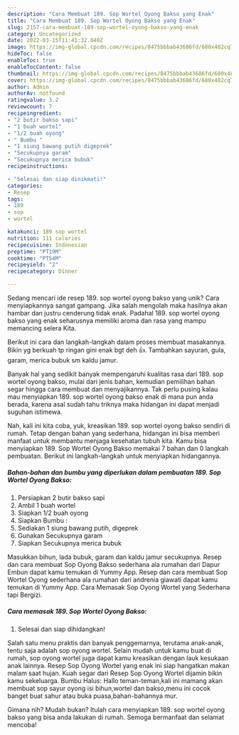 ```yaml
---
description: "Cara Membuat 189. Sop Wortel Oyong Bakso yang Enak"
title: "Cara Membuat 189. Sop Wortel Oyong Bakso yang Enak"
slug: 2157-cara-membuat-189-sop-wortel-oyong-bakso-yang-enak
category: Uncategorized
date: 2022-03-15T11:41:32.040Z
image: https://img-global.cpcdn.com/recipes/8475bbbab43686fd/680x482cq70/189-sop-wortel-oyong-bakso-foto-resep-utama.jpg
hideToc: false
enableToc: true
enableTocContent: false
thumbnail: https://img-global.cpcdn.com/recipes/8475bbbab43686fd/680x482cq70/189-sop-wortel-oyong-bakso-foto-resep-utama.jpg
cover: https://img-global.cpcdn.com/recipes/8475bbbab43686fd/680x482cq70/189-sop-wortel-oyong-bakso-foto-resep-utama.jpg
author: Admin
authorAv: notfound
ratingvalue: 3.2
reviewcount: 7
recipeingredient:
- "2 butir bakso sapi"
- "1 buah wortel"
- "1/2 buah oyong"
- " Bumbu "
- "1 siung bawang putih digeprek"
- "Secukupnya garam"
- "Secukupnya merica bubuk"
recipeinstructions:

- "Selesai dan siap dinikmati!"
categories:
- Resep
tags:
- 189
- sop
- wortel

katakunci: 189 sop wortel 
nutrition: 111 calories
recipecuisine: Indonesian
preptime: "PT19M"
cooktime: "PT54M"
recipeyield: "2"
recipecategory: Dinner

---
```





Sedang mencari ide resep 189. sop wortel oyong bakso yang unik? Cara menyiapkannya sangat gampang. Jika salah mengolah maka hasilnya akan hambar dan justru cenderung tidak enak. Padahal 189. sop wortel oyong bakso yang enak seharusnya memiliki aroma dan rasa yang mampu memancing selera Kita.





Berikut ini cara dan langkah-langkah dalam proses membuat masakannya. Bikin yg berkuah tp ringan gini enak bgt deh 👍. Tambahkan sayuran, gula, garam, merica bubuk sm kaldu jamur.

Banyak hal yang sedikit banyak mempengaruhi kualitas rasa dari 189. sop wortel oyong bakso, mulai dari jenis bahan, kemudian pemilihan bahan segar hingga cara membuat dan menyajikannya. Tak perlu pusing kalau mau menyiapkan 189. sop wortel oyong bakso enak di mana pun anda berada, karena asal sudah tahu triknya maka hidangan ini dapat menjadi suguhan istimewa.






Nah, kali ini kita coba, yuk, kreasikan 189. sop wortel oyong bakso sendiri di rumah. Tetap dengan bahan yang sederhana, hidangan ini bisa memberi manfaat untuk membantu menjaga kesehatan tubuh kita. Kamu bisa menyiapkan 189. Sop Wortel Oyong Bakso memakai 7 bahan dan 0 langkah pembuatan. Berikut ini langkah-langkah untuk menyiapkan hidangannya.

<!--inarticleads1-->

##### Bahan-bahan dan bumbu yang diperlukan dalam pembuatan 189. Sop Wortel Oyong Bakso:

1. Persiapkan 2 butir bakso sapi
1. Ambil 1 buah wortel
1. Siapkan 1/2 buah oyong
1. Siapkan  Bumbu :
1. Sediakan 1 siung bawang putih, digeprek
1. Gunakan Secukupnya garam
1. Siapkan Secukupnya merica bubuk


Masukkan bihun, lada bubuk, garam dan kaldu jamur secukupnya. Resep dan cara membuat Sop Oyong Bakso sederhana ala rumahan dari Dapur Embun dapat kamu temukan di Yummy App. Resep dan cara membuat Sop Wortel Oyong sederhana ala rumahan dari andrenia giawati dapat kamu temukan di Yummy App. Cara Memasak Sop Oyong Wortel yang Sederhana tapi Bergizi. 

<!--inarticleads2-->

##### Cara memasak 189. Sop Wortel Oyong Bakso:


1. Selesai dan siap dihidangkan!

Salah satu menu praktis dan banyak penggemarnya, terutama anak-anak, tentu saja adalah sop oyong wortel. Selain mudah untuk kamu buat di rumah, sop oyong wortel juga dapat kamu kreasikan dengan lauk kesukaan anak lainnya. Resep Sop Oyong Wortel yang enak ini siap hangatkan makan malam saat hujan. Kuah segar dari Resep Sop Oyong Wortel dijamin bikin kamu sekeluarga. Bumbu Halus: Hallo teman-teman,kali ini mamang akan membuat sop sayur oyong isi bihun,wortel dan bakso,menu ini cocok banget buat sahur atau buka puasa,bahan-bahannya mur. 

Gimana nih? Mudah bukan? Itulah cara menyiapkan 189. sop wortel oyong bakso yang bisa anda lakukan di rumah. Semoga bermanfaat dan selamat mencoba!
